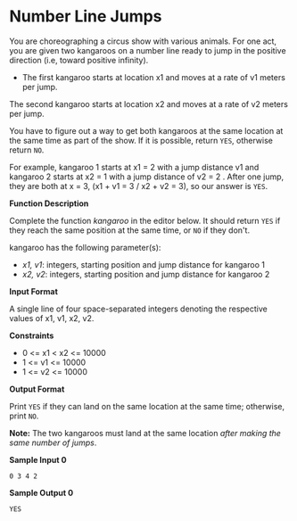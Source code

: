 # Number Line Jumps



You are choreographing a circus show with various animals. For one  act, you are given two kangaroos on a number line ready to jump in the  positive direction (i.e, toward positive infinity). 

- The first kangaroo starts at location x1 and moves at a rate of v1 meters per jump. 

The second kangaroo starts at location x2  and moves at a rate of v2 meters per jump.

You have to figure out a way to get both kangaroos at the same  location at the same time as part of the show.  If it is possible,  return `YES`, otherwise return `NO`.

For example, kangaroo 1 starts at x1 = 2  with a jump distance v1 and kangaroo 2 starts at x2 = 1 with a jump distance of v2 = 2 . After one jump, they are both at x = 3, (x1 + v1 = 3 / x2 + v2 = 3), so our answer is `YES`.

**Function Description**

Complete the function *kangaroo* in the editor below.  It should return `YES` if they reach the same position at the same time, or `NO` if they don't.  

kangaroo has the following parameter(s):  

- *x1, v1*: integers, starting position and jump distance for kangaroo 1
- *x2, v2*: integers, starting position and jump distance for kangaroo 2

**Input Format**

A single line of four space-separated integers denoting the respective values of x1, v1, x2, v2.

**Constraints**

* 0 <= x1 < x2 <= 10000
* 1 <= v1 <= 10000
* 1 <= v2 <= 10000

**Output Format**

Print `YES` if they can land on the same location at the same time; otherwise, print `NO`.

**Note:** The two kangaroos must land at the same location *after making the same number of jumps*.

**Sample Input 0**

```
0 3 4 2
```

**Sample Output 0**

```
YES
```